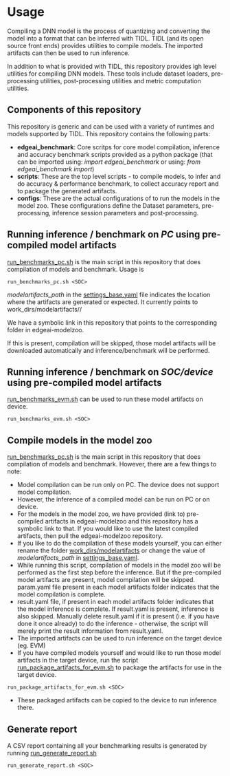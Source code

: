 # Usage

Compiling a DNN model is the process of quantizing and converting the model into a format that can be inferred with TIDL. TIDL (and its open source front ends) provides utilities to compile models. The imported artifacts can then be used to run inference.

In addition to what is provided with TIDL, this repository provides igh level utilities for compiling DNN models. These tools include dataset loaders, pre-processing utilities, post-processing utilities and metric computation utilities.


## Components of this repository
This repository is generic and can be used with a variety of runtimes and models supported by TIDL. This repository contains the following parts:

- **edgeai_benchmark**: Core scritps for core model compilation, inference and accuracy benchmark scripts provided as a python package (that can be imported using: *import edgeai_benchmark* or using: *from edgeai_benchmark import*)
- **scripts**: These are the top level scripts - to compile models, to infer and do accuracy & performance benchmark, to collect accuracy report and to package the generated artifacts.
- **configs**: These are the actual configurations of to run the models in the model zoo. These configurations define the Dataset parameters, pre-processing, inference session parameters and post-processing.


## Running inference / benchmark on *PC* using pre-compiled model artifacts
[run_benchmarks_pc.sh](../run_benchmarks_pc.sh) is the main script in this repository that does compilation of models and benchmark. Usage is
```
run_benchmarks_pc.sh <SOC>
```

*modelartifacts_path* in the [settings_base.yaml](../settings_base.yaml) file indicates the location where the artifacts are generated or expected. It currently points to work_dirs/modelartifacts/<SOC>/

We have a symbolic link in this repository that points to the corresponding folder in edgeai-modelzoo. 

If this is present, compilation will be skipped, those model artifacts will be downloaded automatically and inference/benchmark will be performed.


## Running inference / benchmark on *SOC/device* using pre-compiled model artifacts
[run_benchmarks_evm.sh](../run_benchmarks_evm.sh) can be used to run these model artifacts on device. 
```
run_benchmarks_evm.sh <SOC>
```


## Compile models in the model zoo

[run_benchmarks_pc.sh](../run_benchmarks_pc.sh) is the main script in this repository that does compilation of models and benchmark. However, there are a few things to note:
* Model compilation can be run only on PC. The device does not support model compilation.
* However, the inference of a compiled model can be run on PC or on device. 
* For the models in the model zoo, we have provided (link to) pre-compiled artifacts in edgeai-modelzoo and this repository has a symbolic link to that. If you would like to use the latest compiled artifacts, then pull the edgeai-modelzoo repository.
* If you like to do the compilation of these models yourself, you can either rename the folder [work_dirs/modelartifacts](../work_dirs/modelartifacts) or change the value of *modelartifacts_path* in [settings_base.yaml](../settings_base.yaml). 
* While running this script, compilation of models in the model zoo will be performed as the first step before the inference. But if the pre-compiled model artifacts are present, model compilation will be skipped. param.yaml file present in each model artifacts folder indicates that the model compilation is complete.
* result.yaml file, if present in each model artifacts folder indicates that the model inference is complete. If result.yaml is present, inference is also skipped. Manually delete result.yaml if it is present (i.e. if you have done it once already) to do the inference - otherwise, the script will merely print the result information from result.yaml.
* The imported artifacts can be used to run inference on the target device (eg. EVM)
* If you have compiled models yourself and would like to run those model artifacts in the target device, run the script [run_package_artifacts_for_evm.sh](../run_package_artifacts_for_evm.sh) to package the artifacts for use in the target device.
```
run_package_artifacts_for_evm.sh <SOC>
```
* These packaged artifacts can be copied to the device to run inference there.


## Generate report
A CSV report containing all your benchmarking results is generated by running [run_generate_report.sh](../run_generate_report.sh)
```
run_generate_report.sh <SOC>
```
